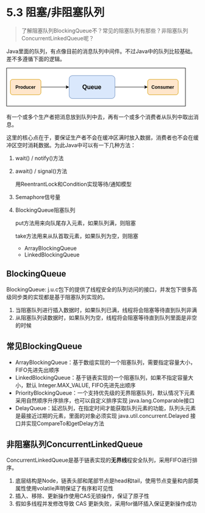 # 5.3 阻塞/非阻塞队列

> 了解阻塞队列BlockingQueue不？常见的阻塞队列有那些？非阻塞队列ConcurrentLinkedQueue呢？

Java里面的队列，有点像目前的消息队列中间件。不过Java中的队列比较基础。差不多遵循下面的逻辑。

![queue](images/queue.png)

有一个或多个生产者把消息放到队列中去，再有一个或多个消费者从队列中取出消息。

这里的核心点在于，要保证生产者不会在缓冲区满时放入数据，消费者也不会在缓冲区空时消耗数据。为此Java中可以有一下几种方法：

1. wait() / notify()方法

2. await() / signal()方法

   用ReentrantLock和Condition实现等待/通知模型

3. Semaphore信号量

4. BlockingQueue阻塞队列

   put方法用来向队尾存入元素，如果队列满，则阻塞

   take方法用来从队首取元素，如果队列为空，则阻塞

   - ArrayBlockingQueue
   - LinkedBlockingQueue

## BlockingQueue

BlockingQueue: j.u.c包下的提供了线程安全的队列访问的接口，并发包下很多高级同步类的实现都是基于阻塞队列实现的。

1. 当阻塞队列进行插入数据时，如果队列已满，线程将会阻塞等待直到队列非满
2. 从阻塞队列读数据时，如果队列为空，线程将会阻塞等待直到队列里面是非空的时候

## 常见BlockingQueue

- ArrayBlockingQueue：基于数组实现的一个阻塞队列，需要指定容量大小，FIFO先进先出顺序
- LinkedBlockingQueue：基于链表实现的一个阻塞队列，如果不指定容量大小，默认 Integer.MAX_VALUE, FIFO先进先出顺序
- PriorityBlockingQueue：一个支持优先级的无界阻塞队列，默认情况下元素采用自然顺序升序排序，也可以自定义排序实现 java.lang.Comparable接口
- DelayQueue：延迟队列，在指定时间才能获取队列元素的功能，队列头元素是最接近过期的元素，里面的对象必须实现 java.util.concurrent.Delayed 接口并实现CompareTo和getDelay方法

## 非阻塞队列ConcurrentLinkedQueue

ConcurrentLinkedQueue是基于链表实现的**无界线**程安全队列，采用FIFO进行排序。

1. 底层结构是Node，链表头部和尾部节点是head和tail，使用节点变量和内部类属性使用volatile声明保证了有序和可见性
2. 插入、移除、更新操作使用CAS无锁操作，保证了原子性
3. 假如多线程并发修改导致 CAS 更新失败，采用for循环插入保证更新操作成功